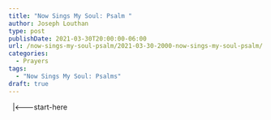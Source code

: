 ```yaml
---
title: "Now Sings My Soul: Psalm "
author: Joseph Louthan
type: post
publishDate: 2021-03-30T20:00:00-06:00
url: /now-sings-my-soul-psalm/2021-03-30-2000-now-sings-my-soul-psalm/
categories:
  - Prayers
tags:
  - "Now Sings My Soul: Psalms"
draft: true
---
```

<div style="font-variant: small-caps;">

</div>
&nbsp;
    |<---start-here
